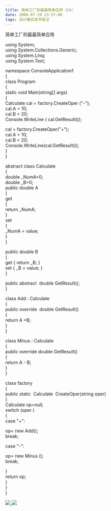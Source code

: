 ```yaml
---
title: 简单工厂的最最简单应用（C#）
date: 2008-07-29 23:57:00
tags: 设计模式读书笔记
---
```

简单工厂的最最简单应用

using System;  
using System.Collections.Generic;  
using System.Linq;  
using System.Text;

namespace ConsoleApplication1  
{  
class Program  
{  
static void Main(string[] args)  
{  
Calculate cal = factory.CreateOper ("-");  
cal.A = 10;  
cal.B = 20;  
Console.WriteLine ( cal.GetResult());

cal = factory.CreateOper("+");  
cal.A = 10;  
cal.B = 20;  
Console.WriteLine(cal.GetResult());  
}  
}

abstract class Calculate  
{  
double _NumA=0;  
double _B=0;  
public double A  
{  
get  
{  
return _NumA;  
}  
set  
{  
_NumA = value;  
}  
}

public double B  
{  
get { return _B; }  
set { _B = value; }  
}

public abstract  double GetResult();  
}

class Add : Calculate  
{  
public override  double GetResult()  
{  
return A +B;  
}  
}

class Minus : Calculate  
{  
public override double GetResult()  
{  
return A - B;  
}  
}

class factory  
{  
public static  Calculate  CreateOper(string oper)  
{  
Calculate op=null;  
switch (oper )  
{  
case "+":  
  
op= new Add();  
break;  
  
case "-":  
  
op= new Minus ();  
break;  
  
}  
return op;  
}  
}  
}  



[ ![](https://profile.csdnimg.cn/5/2/5/3_cuipengfei1)
![](https://g.csdnimg.cn/static/user-reg-year/1x/11.png)
](https://blog.csdn.net/cuipengfei1)





